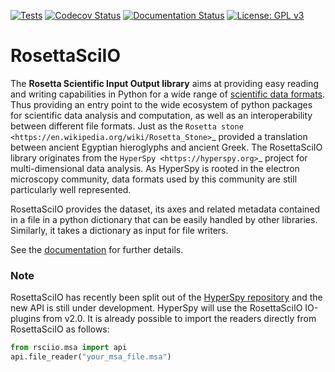 <!-- [![Build Status](https://dev.azure.com/Hyperspy/rosettasciio/_apis/build/status/HyperSpy.rosettasciio?branchName=main)](https://dev.azure.com/Hyperspy/rosettasciio/_build/latest?definitionId=3&branchName=main) -->
[![Tests](https://github.com/hyperspy/rosettasciio/workflows/Tests/badge.svg)](https://github.com/hyperspy/rosettasciio/actions)
[![Codecov Status](https://codecov.io/gh/hyperspy/rosettasciio/branch/main/graph/badge.svg?token=8ZFX8X4Z1I)](https://codecov.io/gh/hyperspy/rosettasciio)
[![Documentation Status](https://readthedocs.org/projects/rosettasciio/badge/?version=latest)](https://rosettasciio.readthedocs.io/en/latest/?badge=latest)
[![License: GPL v3](https://img.shields.io/badge/License-GPLv3-blue.svg)](https://www.gnu.org/licenses/gpl-3.0)
<!-- [![Python Version](https://img.shields.io/pypi/pyversions/rosettasciio.svg?style=flat)](https://pypi.python.org/pypi/rosettasciio) -->
<!-- [![PyPi Version](http://img.shields.io/pypi/v/rosettasciio.svg?style=flat)](https://pypi.python.org/pypi/rosettasciio) -->
<!-- [![Anaconda Version](https://anaconda.org/conda-forge/rosettasciio/badges/version.svg)](https://anaconda.org/conda-forge/rosettasciio) -->
<!-- [![DOI](https://zenodo.org/badge/DOI/10.5281/zenodo.xxxxxxx.svg)](https://doi.org/10.5281/zenodo.xxxxxxx) -->


# RosettaSciIO

The **Rosetta Scientific Input Output library** aims at providing easy reading and
writing capabilities in Python for a wide range of
[scientific data formats](https://hyperspy.org/rosettasciio/supported_formats/index.html). Thus
providing an entry point to the wide ecosystem of python packages for scientific data
analysis and computation, as well as an interoperability between different file
formats. Just as the `Rosetta stone <https://en.wikipedia.org/wiki/Rosetta_Stone>`_
provided a translation between ancient Egyptian hieroglyphs and ancient Greek.
The RosettaSciIO library originates from the `HyperSpy <https://hyperspy.org>`_
project for multi-dimensional data analysis. As HyperSpy is rooted in the electron
microscopy community, data formats used by this community are still particularly
well represented.

RosettaSciIO provides the dataset, its axes and related metadata contained in a
file in a python dictionary that can be easily handled by other libraries.
Similarly, it takes a dictionary as input for file writers.

See the [documentation](https://hyperspy.org/rosettasciio) for further details.

### Note

RosettaSciIO has recently been split out of the [HyperSpy repository](https://github.com/hyperspy/hyperspy) and the new API is still under development. HyperSpy will use the RosettaSciIO IO-plugins from v2.0. It is already possible to import the readers directly from RosettaSciIO as follows:

```python
from rsciio.msa import api
api.file_reader("your_msa_file.msa")
```
